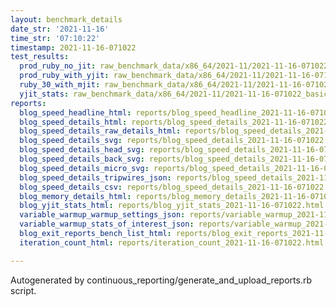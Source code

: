 ```yaml
---
layout: benchmark_details
date_str: '2021-11-16'
time_str: '07:10:22'
timestamp: 2021-11-16-071022
test_results:
  prod_ruby_no_jit: raw_benchmark_data/x86_64/2021-11/2021-11-16-071022_basic_benchmark_prod_ruby_no_jit.json
  prod_ruby_with_yjit: raw_benchmark_data/x86_64/2021-11/2021-11-16-071022_basic_benchmark_prod_ruby_with_yjit.json
  ruby_30_with_mjit: raw_benchmark_data/x86_64/2021-11/2021-11-16-071022_basic_benchmark_ruby_30_with_mjit.json
  yjit_stats: raw_benchmark_data/x86_64/2021-11/2021-11-16-071022_basic_benchmark_yjit_stats.json
reports:
  blog_speed_headline_html: reports/blog_speed_headline_2021-11-16-071022.html
  blog_speed_details_html: reports/blog_speed_details_2021-11-16-071022.html
  blog_speed_details_raw_details_html: reports/blog_speed_details_2021-11-16-071022.raw_details.html
  blog_speed_details_svg: reports/blog_speed_details_2021-11-16-071022.svg
  blog_speed_details_head_svg: reports/blog_speed_details_2021-11-16-071022.head.svg
  blog_speed_details_back_svg: reports/blog_speed_details_2021-11-16-071022.back.svg
  blog_speed_details_micro_svg: reports/blog_speed_details_2021-11-16-071022.micro.svg
  blog_speed_details_tripwires_json: reports/blog_speed_details_2021-11-16-071022.tripwires.json
  blog_speed_details_csv: reports/blog_speed_details_2021-11-16-071022.csv
  blog_memory_details_html: reports/blog_memory_details_2021-11-16-071022.html
  blog_yjit_stats_html: reports/blog_yjit_stats_2021-11-16-071022.html
  variable_warmup_warmup_settings_json: reports/variable_warmup_2021-11-16-071022.warmup_settings.json
  variable_warmup_stats_of_interest_json: reports/variable_warmup_2021-11-16-071022.stats_of_interest.json
  blog_exit_reports_bench_list_html: reports/blog_exit_reports_2021-11-16-071022.bench_list.html
  iteration_count_html: reports/iteration_count_2021-11-16-071022.html

---
```

Autogenerated by continuous_reporting/generate_and_upload_reports.rb script.
